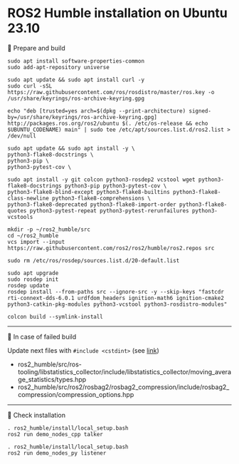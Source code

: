# ROS2 Humble installation on Ubuntu 23.10
:jigsaw: Prepare and build
  ```
  sudo apt install software-properties-common
  sudo add-apt-repository universe 
  ```
  ```
  sudo apt update && sudo apt install curl -y
  sudo curl -sSL https://raw.githubusercontent.com/ros/rosdistro/master/ros.key -o /usr/share/keyrings/ros-archive-keyring.gpg
  ```
  ```
  echo "deb [trusted=yes arch=$(dpkg --print-architecture) signed-by=/usr/share/keyrings/ros-archive-keyring.gpg] http://packages.ros.org/ros2/ubuntu $(. /etc/os-release && echo $UBUNTU_CODENAME) main" | sudo tee /etc/apt/sources.list.d/ros2.list > /dev/null
  ```
  ```
  sudo apt update && sudo apt install -y \
  python3-flake8-docstrings \
  python3-pip \
  python3-pytest-cov \
  ```
  ```
  sudo apt install -y git colcon python3-rosdep2 vcstool wget python3-flake8-docstrings python3-pip python3-pytest-cov \
  python3-flake8-blind-except python3-flake8-builtins python3-flake8-class-newline python3-flake8-comprehensions \
  python3-flake8-deprecated python3-flake8-import-order python3-flake8-quotes python3-pytest-repeat python3-pytest-rerunfailures python3-vcstools
  ```
  ```
  mkdir -p ~/ros2_humble/src
  cd ~/ros2_humble
  vcs import --input https://raw.githubusercontent.com/ros2/ros2/humble/ros2.repos src
  ```
  ```
  sudo rm /etc/ros/rosdep/sources.list.d/20-default.list
  ```
  ```
  sudo apt upgrade
  sudo rosdep init
  rosdep update
  rosdep install --from-paths src --ignore-src -y --skip-keys "fastcdr rti-connext-dds-6.0.1 urdfdom_headers ignition-math6 ignition-cmake2 python3-catkin-pkg-modules python3-vcstool python3-rosdistro-modules"
  ```
  ```
  colcon build --symlink-install
  ```
___
:triangular_flag_on_post:
  In case of failed build
  
  Update next files with `#include <cstdint>` (see [link](https://github.com/ros-tooling/libstatistics_collector/pull/165))
  - ros2_humble/src/ros-tooling/libstatistics_collector/include/libstatistics_collector/moving_average_statistics/types.hpp
  - ros2_humble/src/ros2/rosbag2/rosbag2_compression/include/rosbag2_compression/compression_options.hpp
___
:checkered_flag:
  Check installation
  ```
  . ros2_humble/install/local_setup.bash
  ros2 run demo_nodes_cpp talker
  ```
  ```
  . ros2_humble/install/local_setup.bash
  ros2 run demo_nodes_py listener
  ```
